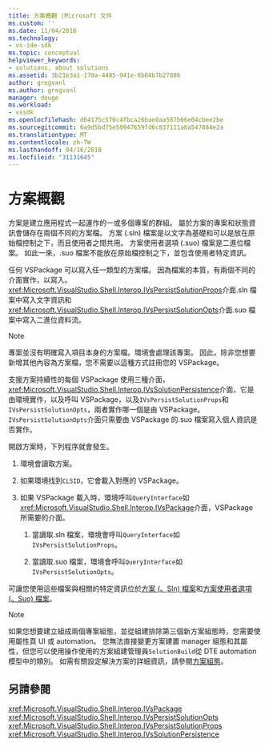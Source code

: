 ```yaml
---
title: 方案概觀 |Microsoft 文件
ms.custom: ''
ms.date: 11/04/2016
ms.technology:
- vs-ide-sdk
ms.topic: conceptual
helpviewer_keywords:
- solutions, about solutions
ms.assetid: 3b21e3a1-170a-4485-941e-6b04b7b27886
author: gregvanl
ms.author: gregvanl
manager: douge
ms.workload:
- vssdk
ms.openlocfilehash: d64175c570c4fbca26bae0aa587b66e04cbee2be
ms.sourcegitcommit: 6a9d5bd75e50947659fd6c837111a6a547884e2a
ms.translationtype: MT
ms.contentlocale: zh-TW
ms.lasthandoff: 04/16/2018
ms.locfileid: "31131645"
---
```

# <a name="solutions-overview"></a>方案概觀
方案是建立應用程式一起運作的一或多個專案的群組。 屬於方案的專案和狀態資訊會儲存在兩個不同的方案檔。 方案 (.sln) 檔案是以文字為基礎和可以是放在原始檔控制之下，而且使用者之間共用。 方案使用者選項 (.suo) 檔案是二進位檔案。 如此一來，.suo 檔案不能放在原始檔控制之下，並包含使用者特定資訊。  
  
 任何 VSPackage 可以寫入任一類型的方案檔。 因為檔案的本質，有兩個不同的介面實作，以寫入。 <xref:Microsoft.VisualStudio.Shell.Interop.IVsPersistSolutionProps>介面.sln 檔案中寫入文字資訊和<xref:Microsoft.VisualStudio.Shell.Interop.IVsPersistSolutionOpts>介面.suo 檔案中寫入二進位資料流。  
  
> [!NOTE]
>  專案並沒有明確寫入項目本身的方案檔。環境會處理該專案。 因此，除非您想要新增其他內容為方案檔，您不需要以這種方式註冊您的 VSPackage。  
  
 支援方案持續性的每個 VSPackage 使用三種介面，<xref:Microsoft.VisualStudio.Shell.Interop.IVsSolutionPersistence>介面，它是由環境實作，以及呼叫 VSPackage，以及`IVsPersistSolutionProps`和`IVsPersistSolutionOpts`，兩者實作哪一個是由 VSPackage。 `IVsPersistSolutionOpts`介面只需要由 VSPackage 的.suo 檔案寫入個人資訊是否實作。  
  
 開啟方案時，下列程序就會發生。  
  
1.  環境會讀取方案。  
  
2.  如果環境找到`CLSID`，它會載入對應的 VSPackage。  
  
3.  如果 VSPackage 載入時，環境呼叫`QueryInterface`如<xref:Microsoft.VisualStudio.Shell.Interop.IVsPackage>介面，VSPackage 所需要的介面。  
  
    1.  當讀取.sln 檔案，環境會呼叫`QueryInterface`如`IVsPersistSolutionProps`。  
  
    2.  當讀取.suo 檔案，環境會呼叫`QueryInterface`如`IVsPersistSolutionOpts`。  
  
 可讓您使用這些檔案與相關的特定資訊位於[方案 (。Sln) 檔案](../../extensibility/internals/solution-dot-sln-file.md)和[方案使用者選項 (。Suo) 檔案](../../extensibility/internals/solution-user-options-dot-suo-file.md)。  
  
> [!NOTE]
>  如果您想要建立組成兩個專案組態，並從組建排除第三個新方案組態時，您需要使用屬性頁 UI 或 automation。 您無法直接變更方案建置 manager 組態和其屬性，但您可以使用操作使用的方案組建管理員`SolutionBuild`從 DTE automation 模型中的類別。 如需有關設定解決方案的詳細資訊，請參閱[方案組態](../../extensibility/internals/solution-configuration.md)。  
  
## <a name="see-also"></a>另請參閱  
 <xref:Microsoft.VisualStudio.Shell.Interop.IVsPackage>   
 <xref:Microsoft.VisualStudio.Shell.Interop.IVsPersistSolutionOpts>   
 <xref:Microsoft.VisualStudio.Shell.Interop.IVsPersistSolutionProps>   
 <xref:Microsoft.VisualStudio.Shell.Interop.IVsSolutionPersistence>